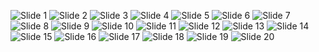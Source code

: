 ![Slide 1](PPT/s(1).png)
![Slide 2](PPT/s(2).png)
![Slide 3](PPT/s(3).png)
![Slide 4](PPT/s(4).png)
![Slide 5](PPT/s(5).png)
![Slide 6](PPT/s(6).png)
![Slide 7](PPT/s(7).png)
![Slide 8](PPT/s(8).png)
![Slide 9](PPT/s(9).png)
![Slide 10](PPT/s(10).png)
![Slide 11](PPT/s(11).png)
![Slide 12](PPT/s(12).png)
![Slide 13](PPT/s(13).png)
![Slide 14](PPT/s(14).png)
![Slide 15](PPT/s(15).png)
![Slide 16](PPT/s(16).png)
![Slide 17](PPT/s(17).png)
![Slide 18](PPT/s(18).png)
![Slide 19](PPT/s(19).png)
![Slide 20](PPT/s(20).png)
